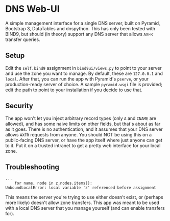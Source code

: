 DNS Web-UI
==========

A simple management interface for a single DNS server, built on Pyramid,
Bootstrap 3, DataTables and dnspython. This has only been tested with
BIND9, but should (in theory) support any DNS server that allows `AXFR`
transfer queries.

## Setup

Edit the `self.bind9` assignment in  `bind9ui/views.py` to point to your
server and use the zone you want to manage. By default, these are
`127.0.0.1` and `local`. After that, you can run the app with Pyramid's
`pserve`, or your production-ready server of choice. A sample
`pyramid.wsgi` file is provided; edit the path to point to your
installation if you decide to use that.

## Security

The app won't let you inject arbitrary record types (only `A` and
`CNAME` are allowed), and has some naive limits on other fields, but
that's about as far as it goes. There is no authentication, and it
assumes that your DNS server allows `AXFR` requests from anyone. You
should NOT be using this on a public-facing DNS server, or have the app
itself where just anyone can get to it. Put it on a trusted intranet to
get a pretty web interface for your local zone.

## Troubleshooting

```
...
    for name, node in z.nodes.items():
UnboundLocalError: local variable 'z' referenced before assignment
```

This means the server you're trying to use either doesn't exist, or
(perhaps more likely) doesn't allow zone transfers. This app was meant
to be used with a local DNS server that you manage yourself (and can
enable transfers for).
